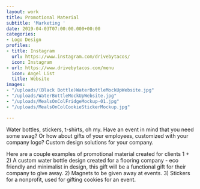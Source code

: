 ```yaml
---
layout: work
title: Promotional Material
subtitle: 'Marketing '
date: 2019-04-03T07:00:00.000+00:00
categories:
- Logo Design
profiles:
- title: Instagram
  url: https://www.instagram.com/drivebytacos/
  icon: Instagram
- url: https://www.drivebytacos.com/menu
  icon: Angel List
  title: Website
images:
- "/uploads/(Black Bottle)WaterBottleMockUpWebsite.jpg"
- "/uploads/WaterBottleMockUpWebsite.jpg"
- "/uploads/MealsOnColFridgeMockup-01.jpg"
- "/uploads/MealsOnColCookieStickerMockup.jpg"

---
```

Water bottles, stickers, t-shirts, oh my. Have an event in mind that you need some swag? Or how about gifts of your employees, customized with your company logo? Custom design solutions for your company.

Here are a couple examples of promotional material created for clients 1 + 2) A custom water bottle design created for a flooring company - eco friendly and minimalist in design, this gift will be a functional gift for their company to give away. 2) Magnets to be given away at events. 3) Stickers for a nonprofit, used for gifting cookies for an event.